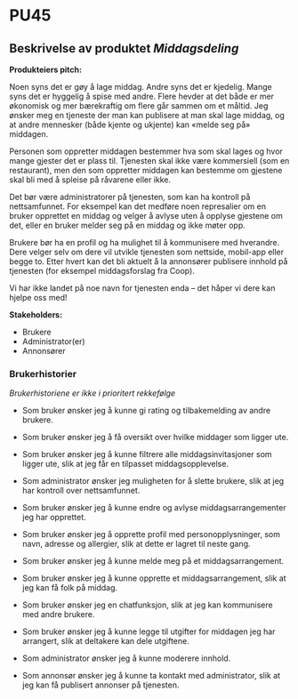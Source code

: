 # PU45

## Beskrivelse av produktet _Middagsdeling_

**Produkteiers pitch:**

Noen syns det er gøy å lage middag. Andre syns det er kjedelig. Mange syns det er hyggelig å spise
med andre. Flere hevder at det både er mer økonomisk og mer bærekraftig om flere går sammen
om et måltid. Jeg ønsker meg en tjeneste der man kan publisere at man skal lage middag, og at
andre mennesker (både kjente og ukjente) kan «melde seg på» middagen.

Personen som oppretter middagen bestemmer hva som skal lages og hvor mange gjester det er
plass til. Tjenesten skal ikke være kommersiell (som en restaurant), men den som oppretter
middagen kan bestemme om gjestene skal bli med å spleise på råvarene eller ikke.

Det bør være administratorer på tjenesten, som kan ha kontroll på nettsamfunnet. For eksempel kan
det medføre noen represalier om en bruker opprettet en middag og velger å avlyse uten å opplyse
gjestene om det, eller en bruker melder seg på en middag og ikke møter opp.

Brukere bør ha en profil og ha mulighet til å kommunisere med hverandre.
Dere velger selv om dere vil utvikle tjenesten som nettside, mobil-app eller begge to.
Etter hvert kan det bli aktuelt å la annonsører publisere innhold på tjenesten (for eksempel
middagsforslag fra Coop).

Vi har ikke landet på noe navn for tjenesten enda – det håper vi dere kan hjelpe oss med!

**Stakeholders:**
- Brukere
- Administrator(er)
- Annonsører



### Brukerhistorier
*Brukerhistoriene er ikke i prioritert rekkefølge*

- Som bruker ønsker jeg å kunne gi rating og tilbakemelding av andre brukere.
- Som bruker ønsker jeg å få oversikt over hvilke middager som ligger ute.
- Som bruker ønsker jeg å kunne filtrere alle middagsinvitasjoner som ligger ute, slik at jeg får
en tilpasset middagsopplevelse.
- Som administrator ønsker jeg muligheten for å slette brukere, slik at jeg har kontroll over
nettsamfunnet.
- Som bruker ønsker jeg å kunne endre og avlyse middagsarrangementer jeg har opprettet.
- Som bruker ønsker jeg å opprette profil med personopplysninger, som navn, adresse og
allergier, slik at dette er lagret til neste gang.
- Som bruker ønsker jeg å kunne melde meg på et middagsarrangement.
- Som bruker ønsker jeg å kunne opprette et middagsarrangement, slik at jeg kan få folk på
middag.
- Som bruker ønsker jeg en chatfunksjon, slik at jeg kan kommunisere med andre brukere.
- Som bruker ønsker jeg å kunne legge til utgifter for middagen jeg har arrangert, slik at
deltakere kan dele utgiftene.

- Som administrator ønsker jeg å kunne moderere innhold.
- Som annonsør ønsker jeg å kunne ta kontakt med administrator, slik at jeg kan få publisert
annonser på tjenesten.
